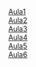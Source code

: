 <a href="Aula1/">Aula1</a>
<br/>
<a href="Aula2/">Aula2</a>
<br/>
<a href="Aula3/">Aula3</a>
<br/>
<a href="Aula4/">Aula4</a>
<br/>
<a href="Aula5/">Aula5</a>
<br/>
<a href="Aula6">Aula6</a>
